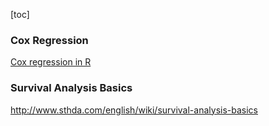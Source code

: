 [toc]



### Cox Regression



[Cox regression in R](http://www.sthda.com/english/wiki/cox-proportional-hazards-model)





### Survival Analysis Basics



http://www.sthda.com/english/wiki/survival-analysis-basics







